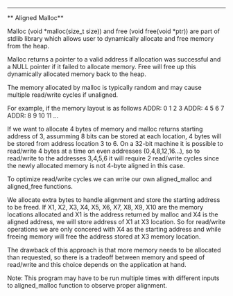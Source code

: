 ---------------------------------------------------------------------------------

** Aligned Malloc**

Malloc (void *malloc(size_t size)) and free (void free(void *ptr)) are part of stdlib library which allows user to dynamically allocate and free memory from the heap.

Malloc returns a pointer to a valid address if allocation was successful and a NULL pointer if it failed to allocate memory.
Free will free up this dynamically allocated memory back to the heap.

The memory allocated by malloc is typically random and may cause multiple read/write cycles if unaligned.

For example, if the memory layout is as follows
ADDR: 0    1    2    3
ADDR: 4    5    6    7
ADDR: 8    9    10   11
...

If we want to allocate 4 bytes of memory and malloc returns starting address of 3, assumming 8 bits can be stored at each location, 4 bytes will be stored from address location 3 to 6.
On a 32-bit machine it is possible to read/write 4 bytes at a time on even addresses (0,4,8,12,16...), so to read/write to the addresses 3,4,5,6 it will require 2 read/write cycles since the newly allocated memory is not 4-byte aligned in this case.

To optimize read/write cycles we can write our own aligned_malloc and aligned_free functions.

We allocate extra bytes to handle alignment and store the starting address to be freed.
If X1, X2, X3, X4, X5, X6, X7, X8, X9, X10 are the memory locations allocated and X1 is the address returned by malloc and X4 is the aligned address, we will store address of X1 at X3 location.
So for read/write operations we are only concered with X4 as the starting address and while freeing memory will free the address stored at X3 memory location.

The drawback of this approach is that more memory needs to be allocated than requested, so there is a tradeoff between memory and speed of read/write and this choice depends on the application at hand.

Note: This program may have to be run multiple times with different inputs to aligned_malloc function to observe proper alignment.
